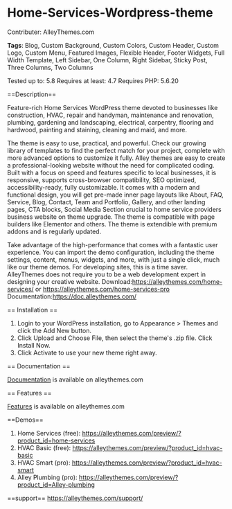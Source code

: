 # Home-Services-Wordpress-theme
Contributer: AlleyThemes.com

**Tags**: Blog, Custom Background, Custom Colors, Custom Header, Custom Logo, Custom Menu, Featured Images, Flexible Header, Footer Widgets, Full Width Template, Left Sidebar, One Column, Right Sidebar, Sticky Post, Three Columns, Two Columns

Tested up to: 5.8
Requires at least: 4.7
Requires PHP: 5.6.20

==Description==

Feature-rich Home Services WordPress theme devoted to businesses like construction, HVAC, repair and handyman, maintenance and renovation, plumbing, gardening and landscaping, electrical, carpentry, flooring and hardwood, painting and staining, cleaning and maid, and more. 

The theme is easy to use, practical, and powerful. Check our growing library of templates to find the perfect match for your project, complete with more advanced options to customize it fully. Alley themes are easy to create a professional-looking website without the need for complicated coding. Built with a focus on speed and features specific to local businesses, it is responsive, supports cross-browser compatibility, SEO optimized, accessibility-ready, fully customizable. It comes with a modern and functional design, you will get pre-made inner page layouts like About, FAQ, Service, Blog, Contact, Team and Portfolio, Gallery, and other landing pages, CTA blocks, Social Media Section crucial to home service providers business website on theme upgrade. The theme is compatible with page builders like Elementor and others. The theme is extendible with premium addons and is regularly updated.

Take advantage of the high-performance that comes with a fantastic user experience.
You can import the demo configuration, including the theme settings, content, menus, widgets, and more, with just a single click, much like our theme demos. For developing sites, this is a time saver. AlleyThemes does not require you to be a web development expert in designing your creative website.
Download:https://alleythemes.com/home-services/ or https://alleythemes.com/home-services-pro
Documentation:https://doc.alleythemes.com/

== Installation ==

1. Login to your WordPress installation, go to Appearance > Themes and click the Add New button.
2. Click Upload and Choose File, then select the theme's .zip file. Click Install Now.
3. Click Activate to use your new theme right away.

== Documentation ==

[Documentation](https://doc.alleythemes.com/) is available on alleythemes.com

== Features ==

[Features](https://alleythemes.com/feature/) is available on alleythemes.com

==Demos==
1. Home Services (free): https://alleythemes.com/preview/?product_id=home-services
2. HVAC Basic (free): https://alleythemes.com/preview/?product_id=hvac-basic
3. HVAC Smart (pro): https://alleythemes.com/preview/?product_id=hvac-smart
4. Alley Plumbing (pro): https://alleythemes.com/preview/?product_id=Alley-plumbing

==support==
https://alleythemes.com/support/
